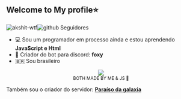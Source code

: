 ## Welcome to My profile⭐
<img src="https://komarev.com/ghpvc/?username=foxinnOficial" alt="akshit-wtf" alt="Visitas no meu perfi" /><img src="https://img.shields.io/github/followers/foxinnOficial?label=Seguidores&style=social" alt="github Seguidores" />

- 💻 Sou um programador em processo ainda e estou aprendendo **JavaScript e Html**
- 👑 Criador do bot para discord: **foxy**
- 🇧🇷 Sou brasileiro

<p align="center">
  <img src="https://api.jayson.codes/api/v1/github" />
  <br />
  <small>BOTH MADE BY ME & JS 💛</small>
</p>


Também sou o criador do servidor: **[Paraíso da galaxia](https://discord.gg/V9ANgrC)**
